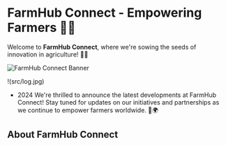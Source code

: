 # FarmHub Connect - Empowering Farmers 🌾🚜

Welcome to **FarmHub Connect**, where we're sowing the seeds of innovation in agriculture! 🌱🌐

![FarmHub Connect Banner](https://readme-typing-svg.herokuapp.com/?font=Righteous&size=35&center=true&vCenter=true&width=500&height=70&duration=4000&color=00ff00&lines=Welcome+to+FarmHub+Connect!;Connecting+Farmers;🚜🌾+Empowering+Agriculture)


!(src/log.jpg)

- 2024 We're thrilled to announce the latest developments at FarmHub Connect! Stay tuned for updates on our initiatives and partnerships as we continue to empower farmers worldwide. 🌱🌍

## About FarmHub Connect

